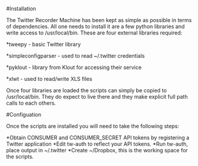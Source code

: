 #Installation

The Twitter Recorder Machine has been kept as simple as possible in terms of dependencies. All one needs to install it are a few python libraries and write access to /usr/local/bin. These are four external libraries required:

*tweepy - basic Twitter library

*simpleconfigparser - used to read ~/.twitter credentials

*pyklout - library from Klout for accessing their service

*xlwt - used to read/write XLS files

Once four libraries are loaded the scripts can simply be copied to /usr/local/bin. They do expect to live there and they make explicit full path calls to each others.

#Configuation

Once the scripts are installed you will need to take the following steps:

*Obtain CONSUMER and CONSUMER_SECRET API tokens by registering a Twitter application
*Edit tw-auth to reflect your API tokens.
*Run tw-auth, place output in ~/.twitter
*Create ~/Dropbox, this is the working space for the scripts.